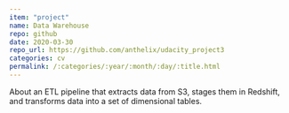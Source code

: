 ```yaml
---
item: "project"
name: Data Warehouse
repo: github
date: 2020-03-30
repo_url: https://github.com/anthelix/udacity_project3
categories: cv
permalink: /:categories/:year/:month/:day/:title.html
---
```


About an ETL pipeline that extracts data from S3, stages them in Redshift, and transforms data into a set of dimensional tables.